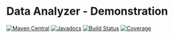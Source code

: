 # Data Analyzer - Demonstration

[![Maven Central](https://maven-badges.herokuapp.com/maven-central/org.frekele.demo/data-analyzer-demo/badge.svg)](https://maven-badges.herokuapp.com/maven-central/org.frekele.demo/data-analyzer-demo)
[![Javadocs](http://www.javadoc.io/badge/org.frekele.demo/data-analyzer-demo.svg?color=blue)](http://www.javadoc.io/doc/org.frekele.demo/data-analyzer-demot)
[![Build Status](https://travis-ci.org/frekele/data-analyzer-demo.svg?branch=master)](https://travis-ci.org/frekele/data-analyzer-demo)
[![Coverage](https://codecov.io/gh/frekele/data-analyzer-demo/branch/master/graph/badge.svg)](https://codecov.io/gh/frekele/data-analyzer-demo)

